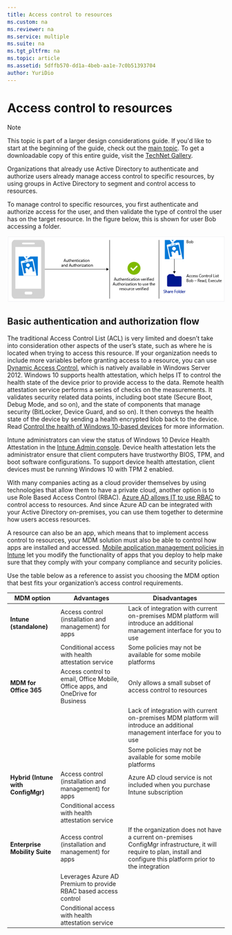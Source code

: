 ```yaml
---
title: Access control to resources
ms.custom: na
ms.reviewer: na
ms.service: multiple
ms.suite: na
ms.tgt_pltfrm: na
ms.topic: article
ms.assetid: 5dffb570-dd1a-4beb-aa1e-7c0b51393704
author: YuriDio
---
```

# Access control to resources

>[!NOTE]
>This topic is part of a larger design considerations guide. If you'd like to start at the beginning of the guide, check out the [main topic](mdm-design-considerations-guide.md). To get a downloadable copy of this entire guide, visit the [TechNet Gallery](https://gallery.technet.microsoft.com/Mobile-Device-Management-7d401582).

Organizations that already use Active Directory to authenticate and authorize users already manage access control to specific resources, by using groups in Active Directory to segment and control access to resources.  

To manage control to specific resources, you first authenticate and authorize access for the user, and then validate the type of control the user has on the target resource. In the figure below, this is shown for user Bob accessing a folder.

![Authentication flow](./media/MDM_Figure_13.png)

## Basic authentication and authorization flow

The traditional Access Control List (ACL) is very limited and doesn’t take into consideration other aspects of the user’s state, such as where he is located when trying to access this resource. If your organization needs to include more variables before granting access to a resource, you can use [Dynamic Access Control](https://technet.microsoft.com/library/dn408191.aspx), which is natively available in Windows Server 2012. Windows 10 supports health attestation, which helps IT to control the health state of the device prior to provide access to the data. Remote health attestation service performs a series of checks on the measurements. It validates security related data points, including boot state (Secure Boot, Debug Mode, and so on), and the state of components that manage security (BitLocker, Device Guard, and so on). It then conveys the health state of the device by sending a health encrypted blob back to the device. Read [Control the health of Windows 10-based devices](https://technet.microsoft.com/en-us/library/mt592023.aspx) for more information.

Intune administrators can view the status of Windows 10 Device Health Attestation in the [Intune Admin console](https://technet.microsoft.com/library/dn705843.aspx). Device health attestation lets the administrator ensure that client computers have trustworthy BIOS, TPM, and boot software configurations. To support device health attestation, client devices must be running Windows 10 with TPM 2 enabled. 

With many companies acting as a cloud provider themselves by using technologies that allow them to have a private cloud, another option is to use Role Based Access Control (RBAC). [Azure AD allows IT to use RBAC](http://azure.microsoft.com/documentation/articles/role-based-access-control-configure/) to control access to resources. And since Azure AD can be integrated with your Active Directory on-premises, you can use them together to determine how users access resources.

A resource can also be an app, which means that to implement access control to resources, your MDM solution must also be able to control how apps are installed and accessed. [Mobile application management policies in Intune](https://technet.microsoft.com/library/dn878026.aspx) let you modify the functionality of apps that you deploy to help make sure that they comply with your company compliance and security policies. 

Use the table below as a reference to assist you choosing the MDM option that best fits your organization’s access control requirements.

| **MDM option**                 | **Advantages**                                                                 | **Disadvantages**                                                                                                                                                       |
|--------------------------------|--------------------------------------------------------------------------------|-------------------------------------------------------------------------------------------------------------------------------------------------------------------------|
| **Intune (standalone)**            | Access control (installation and management) for apps                          | Lack of integration with current on-premises MDM platform will introduce an additional management interface for you to use                                              |
|                                | Conditional access with health attestation service                             | Some policies may not be available for some mobile platforms                                                                                                            |
| **MDM for Office 365**             | Access control to email, Office Mobile, Office apps, and OneDrive for Business | Only allows a small subset of access control to resources                                                                                                               |
|                                |                                                                                | Lack of integration with current on-premises MDM platform will introduce an additional management interface for you to use                                              |
|                                |                                                                                | Some policies may not be available for some mobile platforms                                                                                                            |
| **Hybrid (Intune with ConfigMgr)** | Access control (installation and management) for apps                          | Azure AD cloud service is not included when you purchase Intune subscription                                                                                            |
|                                | Conditional access with health attestation service                             |                                                                                                                                                                         |
| **Enterprise Mobility Suite**      | Access control (installation and management) for apps                          | If the organization does not have a current on-premises ConfigMgr infrastructure, it will require to plan, install and configure this platform prior to the integration |
|                                | Leverages Azure AD Premium to provide RBAC based access control                |                                                                                                                                                                         |
|                                | Conditional access with health attestation service                             |                                                                                                                                                                         |


